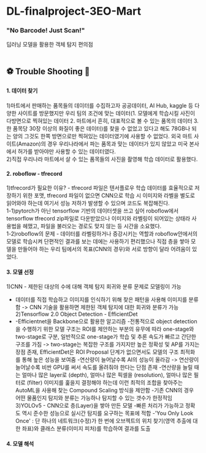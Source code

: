 # DL-finalproject-3EO-Mart
### "No Barcode! Just Scan!"
딥러닝 모델을 활용한 객체 탐지 편의점
<br></br>


## :soccer: Trouble Shooting :running:
#### 1. 데이터 찾기
1)마트에서 판매하는 품목들의 데이터를 수집하고자 공공데이터, AI Hub, kaggle 등 다양한 사이트를 방문했지만 우리 팀의 조건에 맞는 데이터(1. 모델에게 학습시킬 사진이 다방면으로 찍혀있는 데이터 2. 마트에서 흔히, 대표적으로 볼 수 있는 품목의 데이터 3. 한 품목당 30장 이상의 화질이 좋은 데이터)를 찾을 수 없었고 있다고 해도 78GB나 되는 양의 그것도 한쪽 방면으로만 찍혀있는 데이터였기에 사용할 수 없었다. 외국 마트 사이트(Amazon)의 경우 우리나라에서 파는 품목과 맞는 데이터가 있지 않았고 미국 본사에서 허가를 받아야만 사용할 수 있는 데이터였다. </br>
2)직접 우리나라 마트에서 살 수 있는 품목들의 사진을 촬영해 학습 데이터로 활용했다.
#### 2. roboflow - tfrecord
1)tfrecord가 필요한 이유? - 
tfrecord 파일은 텐서플로우 학습 데이터를 효율적으로 저장하기 위한 포맷, tfrecord 파일이 없으면 CNN으로 학습 시 이미지와 라벨을 별도로 읽어와야 하는데 여기서 성능 저하가 발생할 수 있으며 코드도 복잡해진다. </br>
1-1)pytorch가 아닌 tensorflow 기반의 데이터셋을 쓰고 싶어 roboflow에서 tensorflow tfrecord zip파일로 다운받았으나 이미지와 라벨링이 되어있는 상태라 사용법을 헤맸고, 파일을 불러오는 경로도 맞지 않는 등 시간을 소요했다. </br>
1-2)roboflow의 문제 - 데이터를 라벨링하거나 증강시키는 역할과 roboflow안에서의 모델로 학습시켜 단편적인 결과를 보는 데에는 사용하기 편리했으나 직접 층을 쌓아 모델을 만들어야 하는 우리 팀에서의 목표(CNN의 경우)와 서로 방향이 달라 어려움이 있었다.

#### 3. 모델 선정
1)CNN - 제한된 대상의 수에 대해 객체 탐지 회귀와 분류 문제로 모델링이 가능
- 데이터를 직접 학습하고 이미지를 인식하기 위해 찾은 패턴을 사용해 이미지를 분류함 -> CNN 기술을 활용하면 제한된 객체 탐지에 대한 회귀와 분류가 가능</br>
2)Tensorflow 2.0 Object Detection - EfficientDet
- -Efficientnet을 Backbone으로 활용한 알고리즘
-전통적으로 object detection을 수행하기 위한 모델 구조는 ROI를 제안하는 부분의 유무에 따라 one-stage와 two-stage로 구분, 일반적으로 one-stage가 학습 및 추론 속도가 빠르고 간단한 구조를 가짐 -> two-stage는 복잡한 구조를 가지지만 높은 정확성 및 AP를 가지는 장점 존재, EfficientDet은 ROI Proposal 단계가 없으면서도 모델의 구조 최적화를 통해 높은 성능을 보여줌
-연산량이 늘어날수록 AI의 성능이 올라감 -> 연산량이 늘어날수록 비싼 GPU를 써서 속도를 올려줘야 한다는 단점 존재
-연산량을 늘릴 때는 얼마나 많은 layer로 (depth), 얼마나 많은 픽셀을 (resolution), 얼마나 많은 필터로 (filter) 이미지를 훑을지 결정해야 하는데 이런 최적의 조합을 찾아주는 AutoML을 사용해 찾는 Compound Scaling 방식을 제안함
-기존 CNN의 경우 어떤 물품인지 탐지와 분류는 가능하나 탐지할 수 있는 갯수가 한정적임</br>
3)YOLOv5 - CNN으로 층(Layer)을 쌓아 만든 모델
-빠른 처리가 가능하고 정확도 역시 준수한 성능으로 실시간 탐지를 요구하는 목표에 적합
-'You Only Look Once' : 단 하나의 네트워크(수정)가 한 번에 오브젝트의 위치 찾기(영역 추출에 대한 좌표)와 클래스 분류(이미지 피처)를 학습하여 결과를 도출</br>
#### 4. 모델 해석
